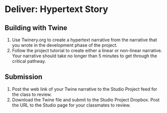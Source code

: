 # Deliver: Hypertext Story

## Building with Twine

1. Use Twinery.org to create a hypertext narrative from the narrative that you wrote in the development phase of the project.
2. Follow the project tutorial to create either a linear or non-linear narrative. Your narrative should take no longer than 5 minutes to get through the critical pathway. 

## Submission
1. Post the web link of your Twine narrative to the Studio Project feed for the class to review.
2. Download the Twine file and submit to the Studio Project Dropbox. Post the URL to the Studio page for your classmates to review.
